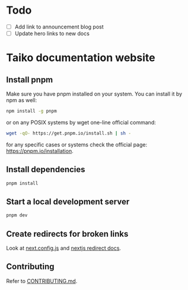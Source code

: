# Todo

- [ ] Add link to announcement blog post
- [ ] Update hero links to new docs

# Taiko documentation website

## Install pnpm

Make sure you have pnpm installed on your system. You can install it by npm as well:

```sh
npm install -g pnpm
```

or on any POSIX systems by wget one-line official command:

```sh
wget -qO- https://get.pnpm.io/install.sh | sh -
```

for any specific cases or systems check the official page: https://pnpm.io/installation.

## Install dependencies

```sh
pnpm install
```

## Start a local development server

```sh
pnpm dev
```

## Create redirects for broken links

Look at [next.config.js](./next.config.js) and [nextjs redirect docs](https://nextjs.org/docs/pages/api-reference/next-config-js/redirects).

## Contributing

Refer to [CONTRIBUTING.md](../../CONTRIBUTING.md).
